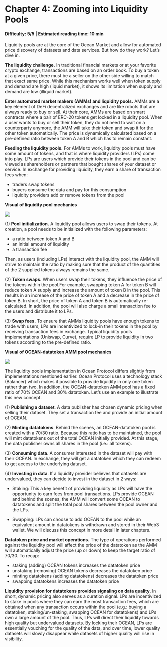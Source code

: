 # Chapter 4: Zooming into Liquidity Pools

#### Difficulty: **5/5** \| Estimated reading time: **10 min**

<dialog character="squid">“Now that you are familiar with the  Ocean market, let us take a closer look at its topography: it is made of abysses and peaks, and there, you can see them, bubbling, the liquidity pools.”</dialog>

Liquidity pools are at the core of the Ocean Market and allow for automated price discovery of datasets and data services. But how do they work? Let’s dive in.

**The liquidity challenge.** In traditional financial markets or at your favorite crypto exchange, transactions are based on an order book. To buy a token at a given price, there must be a seller on the other side willing to match that exact same price. While this mechanism works well when token supply and demand are high (liquid market), it shows its limitation when supply and demand are low (illiquid market).

**Enter automated market makers (AMMs) and liquidity pools.** AMMs are a key element of DeFi decentralized exchanges and are like robots that are always ready to buy or sell. At their core, AMMs are based on smart contracts where a pair of ERC-20 tokens get locked in a liquidity pool. When a user wants to buy or sell their token, they do not need to wait on a counterparty anymore, the AMM will take their token and swap it for the other token automatically. The price is dynamically calculated based on a pre-defined ratio between token A and B which has to remain constant.

**Feeding the liquidity pools.** For AMMs to work, liquidity pools must have some amount of tokens, and that is where liquidity providers (LPs) come into play. LPs are users which provide their tokens in the pool and can be viewed as shareholders or partners that bought shares of your dataset or service. In exchange for providing liquidity, they earn a share of transaction fees when:

- traders swap tokens
- buyers consume the data and pay for this consumption
- liquidity providers add or remove tokens from the pool

**Visual of liquidity pool mechanics**

<img src="/images/defi_chapter_4_0.png" />

(1) **Pool initialization.** A liquidity pool allows users to swap their tokens. At creation, a pool needs to be initialized with the following parameters:

- a ratio between token A and B
- an initial amount of liquidity
- a transaction fee

Then, as users (including LPs) interact with the liquidity pool, the AMM will strive to maintain the ratio by making sure that the product of the quantities of the 2 supplied tokens always remains the same.

(2) **Token swaps.** When users swap their tokens, they influence the price of the tokens within the pool.For example, swapping token A for token B will reduce token A supply and increase the amount of token B in the pool. This results in an increase of the price of token A and a decrease in the price of token B. In short, the price of token A and token B is automatically re-calculated. In addition, the pool will also charge a small transaction fee to the users and distribute it to LPs.

(3) **Swap fees.** To ensure that AMMs liquidity pools have enough tokens to trade with users, LPs are incentivized to lock-in their tokens in the pool by receiving transaction fees in exchange. Typical liquidity pools implementations (Uniswap, Curve), require LP to provide liquidity in two tokens according to the pre-defined ratio.

**Visual of OCEAN-datatoken AMM pool mechanics**

<img src="/images/defi_chapter_4_1.png" />

The liquidity pools implementation in Ocean Protocol differs slightly from implementations mentioned earlier. Ocean Protocol uses a technology stack (Balancer) which makes it possible to provide liquidity in only one token rather than two. In addition, the OCEAN-datatoken AMM pool has a fixed ratio of 70% OCEAN and 30% datatoken.
Let’s use an example to illustrate this new concept.

(1) **Publishing a dataset**. A data publisher has chosen dynamic pricing when selling their dataset. They set a transaction fee and provide an initial amount of OCEAN.

(2) **Minting datatokens**. Behind the scenes, an OCEAN-datatoken pool is created with a 70/30 ratio. Because this ratio has to be maintained, the pool will mint datatokens out of the total OCEAN initially provided. At this stage, the data publisher owns all shares in the pool (i.e.: all tokens).

(3) **Consuming data**. A consumer interested in the dataset will pay with their OCEAN. In exchange, they will get a datatoken which they can redeem to get access to the underlying dataset.

(4) **Investing in data**. If a liquidity provider believes that datasets are undervalued, they can decide to invest in the dataset in 2 ways:
- Staking: This a key benefit of providing liquidity as LPs will have the opportunity to earn fees from pool transactions. LPs provide OCEAN and behind the scenes, the AMM will convert some OCEAN to datatokens and split the total pool shares between the pool owner and the LPs.

- Swapping: LPs can choose to add OCEAN to the pool while an equivalent amount in datatokens is withdrawn and stored in their Web3 wallet. We will discuss this concept in more detail in later chapters. 

**Datatoken price and market operations.** The type of operations performed against the liquidity pool will affect the price of the datatoken as the AMM will automatically adjust the price (up or down) to keep the target ratio of 70/30.
To recap:
- staking (adding) OCEAN tokens increases the datatoken price
- unstaking (removing) OCEAN tokens decreases the datatoken price
- minting datatokens (adding datatokens) decreases the datatoken price
- swapping datatokens increases the datatoken price

**Liquidity provision for datatokens provides signaling on data quality.** In short, dynamic pricing also serves as a curation signal. LPs are incentivized to stake in pools where they can earn the most transaction fees, which are obtained when any transaction occurs within the pool (e.g.: buying a datatoken, staking/un-staking, swapping OCEAN for datatokens) and LPs own a large amount of the pool. Thus, LPs will direct their liquidity towards high quality but undervalued datasets. By locking their OCEAN, LPs are essentially vouching for the quality of the data, and over time, lower quality datasets will slowly disappear while datasets of higher quality will rise in visibility.